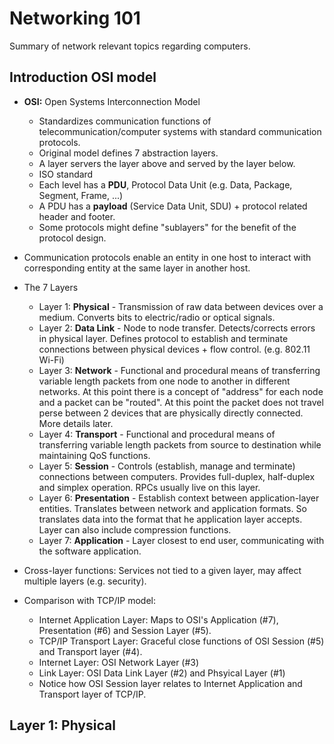 # Networking 101

Summary of network relevant topics regarding computers.

## Introduction OSI model

* **OSI:** Open Systems Interconnection Model
  * Standardizes communication functions of telecommunication/computer systems with standard communication protocols.
  * Original model defines 7 abstraction layers.
  * A layer servers the layer above and served by the layer below.
  * ISO standard
  * Each level has a **PDU**, Protocol Data Unit (e.g. Data, Package, Segment, Frame, ...)
  * A PDU has a **payload** (Service Data Unit, SDU) + protocol related header and footer.
  * Some protocols might define "sublayers" for the benefit of the protocol design.
  
* Communication protocols enable an entity in one host to interact with corresponding entity at the same layer in another host.

* The 7 Layers
  * Layer 1: **Physical** - Transmission of raw data between devices over a medium. Converts bits to electric/radio or optical signals.
  * Layer 2: **Data Link** - Node to node transfer. Detects/corrects errors in physical layer. Defines protocol to establish and terminate connections between physical devices + flow control. (e.g. 802.11 Wi-Fi)
  * Layer 3: **Network** - Functional and procedural means of transferring variable length packets from one node to another in different networks. At this point there is a concept of "address" for each node and a packet can be "routed". At this point the packet does not travel perse between 2 devices that are physically directly connected. More details later.
  * Layer 4: **Transport** - Functional and procedural means of transferring variable length packets from source to destination while maintaining QoS functions.
  * Layer 5: **Session** - Controls (establish, manage and terminate) connections between computers. Provides full-duplex, half-duplex and simplex operation. RPCs usually live on this layer.
  * Layer 6: **Presentation** - Establish context between application-layer entities. Translates between network and application formats. So translates data into the format that he application layer accepts. Layer can also include compression functions.
  * Layer 7: **Application** - Layer closest to end user, communicating with the software application.
  
* Cross-layer functions: Services not tied to a given layer, may affect multiple layers (e.g. security).

* Comparison with TCP/IP model:
  * Internet Application Layer: Maps to OSI's Application (#7), Presentation (#6) and Session Layer (#5).
  * TCP/IP Transport Layer: Graceful close functions of OSI Session (#5) and Transport layer (#4).
  * Internet Layer: OSI Network Layer (#3)
  * Link Layer: OSI Data Link Layer (#2) and Phsyical Layer (#1)
  * Notice how OSI Session layer relates to Internet Application and Transport layer of TCP/IP.
  
## Layer 1: Physical


